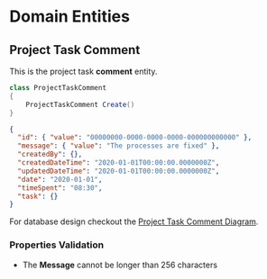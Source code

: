 # Domain Entities

## Project Task Comment

This is the project task **comment** entity.

```csharp
class ProjectTaskComment
{
    ProjectTaskComment Create()
}
```

```json
{
  "id": { "value": "00000000-0000-0000-0000-000000000000" },
  "message": { "value": "The processes are fixed" },
  "createdBy": {},
  "createdDateTime": "2020-01-01T00:00:00.0000000Z",
  "updatedDateTime": "2020-01-01T00:00:00.0000000Z",
  "date": "2020-01-01",
  "timeSpent": "08:30",
  "task": {}
}
```

For database design checkout the [Project Task Comment Diagram](../../../database-diagrams/entities/project-task/Diagram.ProjectTaskComment.md).

### Properties Validation

- The **Message** cannot be longer than 256 characters
